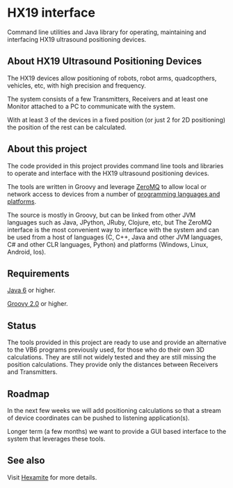 # HX19 interface

Command line utilities and Java library for operating, maintaining and interfacing HX19 ultrasound positioning devices.

## About HX19 Ultrasound Positioning Devices

The HX19 devices allow positioning of robots, robot arms, quadcopthers, vehicles, etc, with high precision and
frequency.

The system consists of a few Transmitters, Receivers and at least one Monitor attached to a PC to communicate with the
system.

With at least 3 of the devices in a fixed position (or just 2 for 2D positioning) the position of the rest can be
calculated.

## About this project

The code provided in this project provides command line tools and libraries to operate and interface with the HX19
ultrasound positioning devices.

The tools are written in Groovy and leverage [ZeroMQ](http://zeromq.org) to allow local or network access to devices from
a number of [programming languages and platforms](http://zeromq.org/bindings:_start).

The source is mostly in Groovy, but can be linked from other JVM languages such as Java, JPython, JRuby,
Clojure, etc, but The ZeroMQ interface is the most convenient way to interface with the system and can be used from a
host of languages (C, C++, Java and other JVM languages, C# and other CLR languages, Python) and platforms (Windows,
Linux, Android, Ios).

## Requirements

[Java 6](http://openjdk.java.net/) or higher.

[Groovy 2.0](http://groovy.codehaus.org/) or higher.

## Status

The tools provided in this project are ready to use and provide an alternative to the VB6 programs previously used, for
those who do their own 3D calculations. They are still not widely tested and they are still missing the position
calculations. They provide only the distances between Receivers and Transmitters.

## Roadmap

In the next few weeks we will add positioning calculations so that a stream of device coordinates can be pushed
to listening application(s).

Longer term (a few months) we want to provide a GUI based interface to the system that leverages these tools.

## See also

Visit [Hexamite](http://hexamite.com) for more details.
